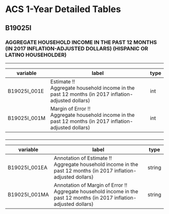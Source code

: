 # ACS 1-Year Detailed Tables

## B19025I

### AGGREGATE HOUSEHOLD INCOME IN THE PAST 12 MONTHS (IN 2017 INFLATION-ADJUSTED DOLLARS) (HISPANIC OR LATINO HOUSEHOLDER)

___

| variable | label | type |
| ----- | ----- | ----- |
| B19025I_001E | Estimate !!<br>Aggregate household income in the past 12 months (in 2017 inflation-adjusted dollars) | int |
| B19025I_001M | Margin of Error !!<br>Aggregate household income in the past 12 months (in 2017 inflation-adjusted dollars) | int |
### 

___

| variable | label | type |
| ----- | ----- | ----- |
| B19025I_001EA | Annotation of Estimate !!<br>Aggregate household income in the past 12 months (in 2017 inflation-adjusted dollars) | string |
| B19025I_001MA | Annotation of Margin of Error !!<br>Aggregate household income in the past 12 months (in 2017 inflation-adjusted dollars) | string |


